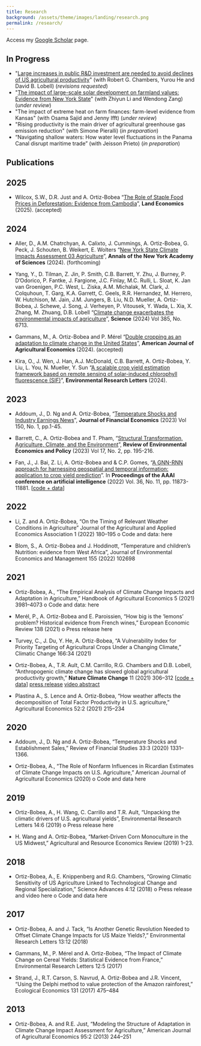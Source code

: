 ```yaml
---
title: Research
background: /assets/theme/images/landing/research.png
permalink: /research/
---
```


Access my [Google Scholar](https://scholar.google.com/citations?user=kEZ0ezkAAAAJ) page.

## In Progress

- "[Large increases in public R&D investment are needed to avoid declines of US agricultural productivity](https://arxiv.org/abs/2405.08159)" (with Robert G. Chambers, Yurou He and David B. Lobell) (*revisions requested*)
- "[The impact of large-scale solar development on farmland values: Evidence from New York State](https://papers.ssrn.com/sol3/papers.cfm?abstract_id=4942012)" (with Zhiyun Li and Wendong Zang) (*under review*)
- "The impact of extreme heat on farm finances: farm-level evidence from Kansas" (with Osama Sajid and Jenny Ifft) (*under review*)
- "Rising productivity is the main driver of agricultural greenhouse gas emission reduction" (with Simone Pieralli) (*in preparation*)
- “Navigating shallow waters: How water level fluctuations in the Panama Canal disrupt maritime trade” (with Jeisson Prieto) (*in preparation*)

## Publications

## 2025

- Wilcox, S.W., D.R. Just and A. Ortiz-Bobea “[The Role of Staple Food Prices in Deforestation: Evidence from Cambodia](https://doi.org/10.3368/le.101.1.100423-0097R)”, **Land Economics** (2025). (accepted)

## 2024

- Aller, D.,  A.M. Chatrchyan, A. Calixto, J. Cummings, A. Ortiz-Bobea, G. Peck, J. Schouten, B. Weikert, E. Wolters “[New York State Climate Impacts Assessment 03 Agriculture](https://nysclimateimpacts.org/wp-content/uploads/2024/02/Assessment-ch3-agriculture-01-31-24.pdf)”, **Annals of the New York Academy of Sciences** (2024). (forthcoming) 

- Yang, Y., D. Tilman, Z. Jin, P. Smith, C.B. Barrett, Y. Zhu, J. Burney, P. D’Odorico, P. Fantke, J. Fargione, J.C. Finlay, M.C. Rulli, L. Sloat, K. Jan van Groenigen, P.C. West, L. Ziska, A.M. Michalak, M. Clark, J. Colquhoun, T. Garg, K.A. Garrett, C. Geels, R.R. Hernandez, M. Herrero, W. Hutchison, M. Jain, J.M. Jungers, B. Liu, N.D. Mueller, A. Ortiz-Bobea, J. Schewe, J. Song, J. Verheyen, P. Vitousek, Y. Wada, L. Xia, X. Zhang, M. Zhuang, D.B. Lobell “[Climate change exacerbates the environmental impacts of agriculture](https://doi.org/10.1126/science.adn3747)”, **Science** (2024) Vol 385, No. 6713.

- Gammans, M., A. Ortiz-Bobea and P. Mérel “[Double cropping as an adaptation to climate change in the United States](https://doi.org/10.1111/ajae.12491)”, **American Journal of Agricultural Economics** (2024). (accepted)

- Kira, O., J. Wen, J. Han, A.J. McDonald, C.B. Barrett, A. Ortiz-Bobea, Y. Liu, L. You, N. Mueller,  Y. Sun “[A scalable crop yield estimation framework based on remote sensing of solar-induced chlorophyll fluorescence (SIF)](https://doi.org/10.1088/1748-9326/ad3142)”, **Environmental Research Letters** (2024).

## 2023

- Addoum, J., D. Ng and A. Ortiz-Bobea, “[Temperature Shocks and Industry Earnings News](https://doi.org/10.1016/j.jfineco.2023.07.002)”, **Journal of Financial Economics** (2023) Vol 150, No. 1, pp.1-45.

- Barrett, C., A. Ortiz-Bobea and T. Pham, “[Structural Transformation, Agriculture, Climate, and the Environment](https://www.journals.uchicago.edu/doi/10.1086/725319)”, **Review of Environmental Economics and Policy** (2023) Vol 17, No. 2, pp. 195-216.

- Fan, J., J. Bai, Z. Li, A. Ortiz-Bobea and & C.P. Gomes, “[A GNN-RNN approach for harnessing geospatial and temporal information: application to crop yield prediction](https://ojs.aaai.org/index.php/AAAI/article/view/21444)”. In **Proceedings of the AAAI conference on artificial intelligence** (2022) Vol. 36, No. 11, pp. 11873-11881.
[[code + data](https://github.com/JunwenBai/GNN-RNN)]

## 2022

- Li, Z. and A. Ortiz-Bobea, “On the Timing of Relevant Weather Conditions in Agriculture” Journal of the Agricultural and Applied Economics Association 1 (2022) 180–195 
o	Code and data: here

- Blom, S., A. Ortiz-Bobea and J. Hoddinott, “Temperature and children’s Nutrition: evidence from West Africa”, Journal of Environmental Economics and Management 155 (2022) 102698

## 2021

- Ortiz-Bobea, A., “The Empirical Analysis of Climate Change Impacts and Adaptation in Agriculture,” Handbook of Agricultural Economics 5 (2021) 3981–4073
o	Code and data: here

- Merél, P., A. Ortiz-Bobea and E. Paroissien, “How big is the ‘lemons’ problem? Historical evidence from French wines,” European Economic Review 138 (2021)
o	Press release here

- Turvey, C., J. Du, Y. He, A. Ortiz-Bobea, “A Vulnerability Index for Priority Targeting of Agricultural Crops Under a Changing Climate,” Climatic Change 166:34 (2021)

- Ortiz-Bobea, A., T.R. Ault, C.M. Carrillo, R.G. Chambers and D.B. Lobell, “Anthropogenic climate change has slowed global agricultural productivity growth,” **Nature Climate Change** 11 (2021) 306–312
[[code + data]()] [press release]() [video abstract]()

- Plastina A., S. Lence and A. Ortiz-Bobea, “How weather affects the decomposition of Total Factor Productivity in U.S. agriculture,” Agricultural Economics 52:2 (2021) 215–234

## 2020

- Addoum, J., D. Ng and A. Ortiz-Bobea, “Temperature Shocks and Establishment Sales,” Review of Financial Studies 33:3 (2020) 1331–1366.

- Ortiz-Bobea, A., “The Role of Nonfarm Influences in Ricardian Estimates of Climate Change Impacts on U.S. Agriculture,” American Journal of Agricultural Economics (2020)
o	Code and data here

## 2019

- Ortiz-Bobea, A., H. Wang, C. Carrillo and T.R. Ault, “Unpacking the climatic drivers of U.S. agricultural yields”, Environmental Research Letters 14:6 (2019)
o	Press release here

- H. Wang and A. Ortiz-Bobea, “Market-Driven Corn Monoculture in the US Midwest,” Agricultural and Resource Economics Review (2019) 1–23.

## 2018

- Ortiz-Bobea, A., E. Knippenberg and R.G. Chambers, “Growing Climatic Sensitivity of US Agriculture Linked to Technological Change and Regional Specialization,” Science Advances 4:12 (2018)
o	Press release and video here
o	Code and data here

## 2017

- Ortiz-Bobea, A. and J. Tack, “Is Another Genetic Revolution Needed to Offset Climate Change Impacts for US Maize Yields?,” Environmental Research Letters 13:12 (2018)

- Gammans, M., P. Mérel and A. Ortiz-Bobea, “The Impact of Climate Change on Cereal Yields: Statistical Evidence from France,” Environmental Research Letters 12:5 (2017)

- Strand, J., R.T. Carson, S. Navrud, A. Ortiz-Bobea and J.R. Vincent, “Using the Delphi method to value protection of the Amazon rainforest,” Ecological Economics 131 (2017) 475–484

## 2013

- Ortiz-Bobea, A. and R.E. Just, “Modeling the Structure of Adaptation in Climate Change Impact Assessment for Agriculture,” American Journal of Agricultural Economics 95:2 (2013) 244–251








